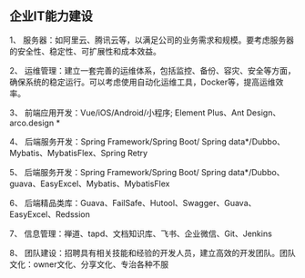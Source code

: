 ## 企业IT能力建设

1、 服务器：如阿里云、腾讯云等，以满足公司的业务需求和规模。要考虑服务器的安全性、稳定性、可扩展性和成本效益。

2、 运维管理：建立一套完善的运维体系，包括监控、备份、容灾、安全等方面，确保系统的稳定运行。可以考虑使用自动化运维工具，Docker等，提高运维效率。

3、 前端应用开发：Vue/iOS/Android/小程序; Element Plus、Ant Design、arco.design *

4、 后端服务开发：Spring Framework/Spring Boot/ Spring data*/Dubbo、Mybatis、MybatisFlex、Spring Retry

5、 后端服务开发：Spring Framework/Spring Boot/ Spring data*/Dubbo、guava、EasyExcel、Mybatis、MybatisFlex

6、 后端精品类库：Guava、FailSafe、Hutool、Swagger、Guava、EasyExcel、Redssion

7、 信息管理：禅道、tapd、文档知识库、飞书、企业微信、Git、Jenkins

8、 团队建设：招聘具有相关技能和经验的开发人员，建立高效的开发团队。团队文化：owner文化、分享文化、专治各种不服
